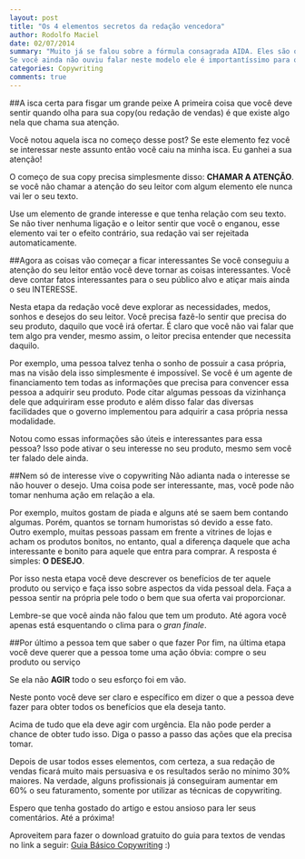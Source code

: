 ```yaml
---
layout: post
title: "Os 4 elementos secretos da redação vencedora"
author: Rodolfo Maciel
date: 02/07/2014
summary: "Muito já se falou sobre a fórmula consagrada AIDA. Eles são os quatro elementos essenciais que toda publicidade deve conter: atenção, interesse, desejo e ação.
Se você ainda não ouviu falar neste modelo ele é importantíssimo para o seu leitor tomar a ação que você deseja com sua redação publicitária."
categories: Copywriting
comments: true
---
```

##A isca certa para fisgar um grande peixe
A primeira coisa que você deve sentir quando olha para sua copy(ou redação de vendas) é que existe algo nela que chama sua atenção.

Você notou aquela isca no começo desse post? Se este elemento fez você se interessar neste assunto então você caiu na minha isca. Eu ganhei a sua atenção!

O começo de sua copy precisa simplesmente disso: __CHAMAR A ATENÇÃO__. se você não chamar a atenção do seu leitor com algum elemento ele nunca vai ler o seu texto.

Use um elemento de grande interesse e que tenha relação com seu texto. Se não tiver nenhuma ligação e o leitor sentir que você o enganou, esse elemento vai ter o efeito contrário, sua redação vai ser rejeitada automaticamente.

##Agora as coisas vão começar a ficar interessantes
Se você conseguiu a atenção do seu leitor então você deve tornar as coisas interessantes. Você deve contar fatos interessantes para o seu público alvo e atiçar mais ainda o seu INTERESSE.

Nesta etapa da redação você deve explorar as necessidades, medos, sonhos e desejos do seu leitor. Você precisa fazê-lo sentir que precisa do seu produto, daquilo que você irá ofertar.
É claro que você não vai falar que tem algo pra vender, mesmo assim, o leitor precisa entender que necessita daquilo.

Por exemplo, uma pessoa talvez tenha o sonho de possuir a casa própria, mas na visão dela isso simplesmente é impossível.
Se você é um agente de financiamento tem todas as informações que precisa para convencer essa pessoa a adquirir seu produto.
Pode citar algumas pessoas da vizinhança dele que adquiriram esse produto e além disso falar das diversas facilidades que o governo implementou para adquirir a casa própria nessa modalidade.

Notou como essas informações são úteis e interessantes para essa pessoa? Isso pode ativar o seu interesse no seu produto, mesmo sem você ter falado dele ainda.

##Nem só de interesse vive o copywriting
Não adianta nada o interesse se não houver o desejo. Uma coisa pode ser interessante, mas, você pode não tomar nenhuma ação em relação a ela.

Por exemplo, muitos gostam de piada e alguns até se saem bem contando algumas. Porém, quantos se tornam humoristas só devido a esse fato. Outro exemplo, muitas pessoas passam em frente a vitrines de lojas e acham os produtos bonitos, no entanto, qual a diferença daquele que acha interessante e bonito para aquele que entra para comprar. A resposta é simples: __O DESEJO__.

Por isso nesta etapa você deve descrever os benefícios de ter aquele produto ou serviço e faça isso sobre aspectos da vida pessoal dela. Faça a pessoa sentir na própria pele todo o bem que sua oferta vai proporcionar.

Lembre-se que você ainda não falou que tem um produto. Até agora você apenas está esquentando o clima para o *gran finale*.

##Por último a pessoa tem que saber o que fazer
Por fim, na última etapa você deve querer que a pessoa tome uma ação óbvia: compre o seu produto ou serviço

Se ela não __AGIR__ todo o seu esforço foi em vão.

Neste ponto você deve ser claro e específico em dizer o que a pessoa deve fazer para obter todos os benefícios que ela deseja tanto.

Acima de tudo que ela deve agir com urgência. Ela não pode perder a chance de obter tudo isso.
Diga o passo a passo das ações que ela precisa tomar.

Depois de usar todos esses elementos, com certeza, a sua redação de vendas ficará muito mais persuasiva e os resultados serão no mínimo 30% maiores.
Na verdade, alguns profissionais já conseguiram aumentar em 60% o seu faturamento, somente por utilizar as técnicas de copywriting.

Espero que tenha gostado do artigo e estou ansioso para ler seus comentários. Até a próxima!

Aproveitem para fazer o download gratuito do guia para textos de vendas no link a seguir: [Guia Básico Copywriting](http://eepurl.com/0PRvb "Baixe gratuitamente o seu Guia Básico Copywriting") :)
